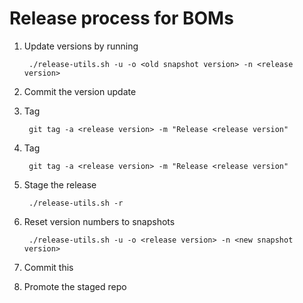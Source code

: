 Release process for BOMs 
===============================

1. Update versions by running

        ./release-utils.sh -u -o <old snapshot version> -n <release version>

2. Commit the version update
3. Tag
    
        git tag -a <release version> -m "Release <release version"
4. Tag
    
        git tag -a <release version> -m "Release <release version"
5. Stage the release
        
        ./release-utils.sh -r
6. Reset version numbers to snapshots
        
        ./release-utils.sh -u -o <release version> -n <new snapshot version>
7. Commit this
8. Promote the staged repo
